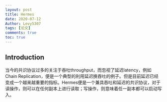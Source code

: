 ```yaml
---
layout: post
title: Hermes
date: 2020-07-12
Author: Levy5307
tags: [论文]
comments: true
toc: true
---
```


## Introduction

当今的共识协议过多的关注于吞吐throughput，而忽视了延迟latency，例如Chain Replication，便是一个典型的利用延迟换吞吐的例子。但是目前延迟已经变成一个越来越重要的指标。Hermes便是一个兼具吞吐和延迟的共识协议，对于读操作，则可以在任何副本上进行读取；写操作，则意味着任一副本都可以启动写入。
